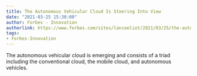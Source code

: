 ```yaml
---
title: The Autonomous Vehicular Cloud Is Steering Into View
date: "2021-03-25 15:30:00"
author: Forbes - Innovation
authorlink: https://www.forbes.com/sites/lanceeliot/2021/03/25/the-autonomous-vehicular-cloud-is-steering-into-view/
tags:
- Forbes-Innovation
---
```

The autonomous vehicular cloud is emerging and consists of a triad including the conventional cloud, the mobile cloud, and autonomous vehicles.